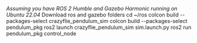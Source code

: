 *Assuming you have ROS 2 Humble and Gazebo Harmonic running on Ubuntu 22.04*
Download ros and gazebo folders
cd ~/ros
colcon build --packages-select crazyflie_pendulum_sim
colcon build --packages-select pendulum_pkg
ros2 launch crazyflie_pendulum_sim sim.launch.py
ros2 run pendulum_pkg control_node
